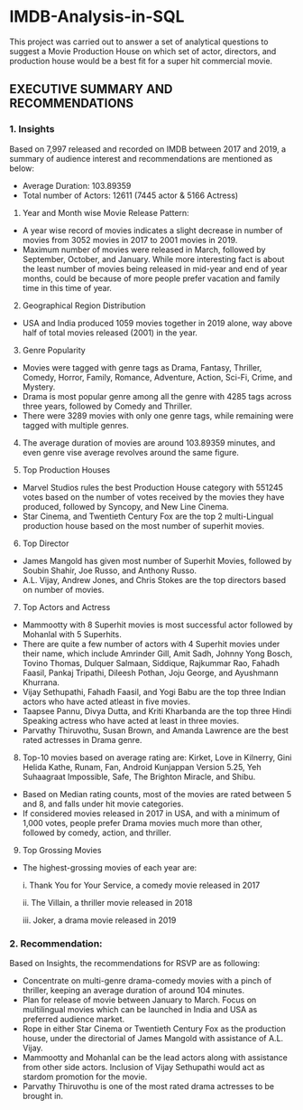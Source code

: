 # IMDB-Analysis-in-SQL

This project was carried out to answer a set of analytical questions to suggest a Movie Production House on which set of actor, directors, and production house would be a best fit for a super hit commercial movie.

## EXECUTIVE SUMMARY AND RECOMMENDATIONS
### 1.	Insights

Based on 7,997 released and recorded on IMDB between 2017 and 2019, a summary of audience interest and recommendations are mentioned as below:

  * Average Duration: 103.89359
  * Total number of Actors: 12611 (7445 actor & 5166 Actress)

1.	Year and Month wise Movie Release Pattern:
  * A year wise record of movies indicates a slight decrease in number of movies from 3052 movies in 2017 to 2001 movies in 2019.
  * Maximum number of movies were released in March, followed by September, October, and January. While more interesting fact is about the least number of movies being released in mid-year and end of year months, could be because of more people prefer vacation and family time in this time of year.

2.	Geographical Region Distribution
  * USA and India produced 1059 movies together in 2019 alone, way above half of total movies released (2001) in the year.

3.	Genre Popularity
  * Movies were tagged with genre tags as Drama, Fantasy, Thriller, Comedy, Horror, Family, Romance, Adventure, Action, Sci-Fi, Crime, and Mystery.
  * Drama is most popular genre among all the genre with 4285 tags across three years, followed by Comedy and Thriller.
  * There were 3289 movies with only one genre tags, while remaining were tagged with multiple genres.

4.	The average duration of movies are around 103.89359 minutes, and even genre vise average revolves around the same figure.

5.	Top Production Houses
  * Marvel Studios rules the best Production House category with 551245 votes based on the number of votes received by the movies they have produced, followed by Syncopy, and New Line Cinema.
  * Star Cinema, and Twentieth Century Fox are the top 2 multi-Lingual production house based on the most number of superhit movies.

6.	Top Director
  * James Mangold has given most number of Superhit Movies, followed by Soubin Shahir, Joe Russo, and Anthony Russo.
  * A.L. Vijay, Andrew Jones, and Chris Stokes are the top directors based on number of movies.

7.	Top Actors and Actress
  * Mammootty with 8 Superhit movies is most successful actor followed by Mohanlal with 5 Superhits.
  * There are quite a few number of actors with 4 Superhit movies under their name, which include Amrinder Gill, Amit Sadh, Johnny Yong Bosch, Tovino Thomas, Dulquer Salmaan, Siddique, Rajkummar Rao, Fahadh Faasil, Pankaj Tripathi, Dileesh Pothan, Joju George, and Ayushmann Khurrana.
  * Vijay Sethupathi, Fahadh Faasil, and Yogi Babu are the top three Indian actors who have acted atleast in five movies.
  * Taapsee Pannu, Divya Dutta, and Kriti Kharbanda are the top three Hindi Speaking actress who have acted at least in three movies.
  * Parvathy Thiruvothu, Susan Brown, and Amanda Lawrence are the best rated actresses in Drama genre. 

8.	Top-10 movies based on average rating are: Kirket, Love in Kilnerry, Gini Helida Kathe, Runam, Fan, Android Kunjappan Version 5.25,	Yeh Suhaagraat Impossible, Safe, The Brighton Miracle, and	Shibu.
  * Based on Median rating counts, most of the movies are rated between 5 and 8, and falls under hit movie categories.
  * If considered movies released in 2017 in USA, and with a minimum of 1,000 votes, people prefer Drama movies much more than other, followed by comedy, action, and thriller.
9.	Top Grossing Movies
  * The highest-grossing movies of each year are:

     i.	Thank You for Your Service, a comedy movie released in 2017

     ii.	The Villain, a thriller movie released in 2018

     iii.	Joker, a drama movie released in 2019

### 2.	Recommendation:
Based on Insights, the recommendations for RSVP are as following:
  *	Concentrate on multi-genre drama-comedy movies with a pinch of thriller, keeping an average duration of around 104 minutes.
  *	Plan for release of movie between January to March. Focus on multilingual movies which can be launched in India and USA as preferred audience market.
  *	Rope in either Star Cinema or Twentieth Century Fox as the production house, under the directorial of James Mangold with assistance of A.L. Vijay.
  *	Mammootty and Mohanlal can be the lead actors along with assistance from other side actors. Inclusion of Vijay Sethupathi would act as stardom promotion for the movie.
  *	Parvathy Thiruvothu is one of the most rated drama actresses to be brought in.

